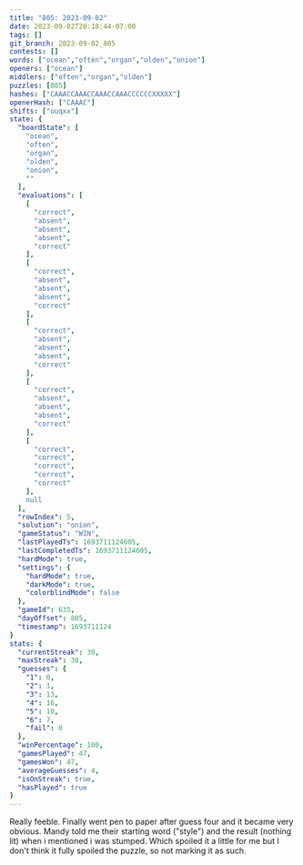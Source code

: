 ```yaml
---
title: "805: 2023-09-02"
date: 2023-09-02T20:18:44-07:00
tags: []
git_branch: 2023-09-02_805
contests: []
words: ["ocean","often","organ","olden","onion"]
openers: ["ocean"]
middlers: ["often","organ","olden"]
puzzles: [805]
hashes: ["CAAACCAAACCAAACCAAACCCCCCXXXXX"]
openerHash: ["CAAAC"]
shifts: ["uuqxx"]
state: {
  "boardState": [
    "ocean",
    "often",
    "organ",
    "olden",
    "onion",
    ""
  ],
  "evaluations": [
    [
      "correct",
      "absent",
      "absent",
      "absent",
      "correct"
    ],
    [
      "correct",
      "absent",
      "absent",
      "absent",
      "correct"
    ],
    [
      "correct",
      "absent",
      "absent",
      "absent",
      "correct"
    ],
    [
      "correct",
      "absent",
      "absent",
      "absent",
      "correct"
    ],
    [
      "correct",
      "correct",
      "correct",
      "correct",
      "correct"
    ],
    null
  ],
  "rowIndex": 5,
  "solution": "onion",
  "gameStatus": "WIN",
  "lastPlayedTs": 1693711124605,
  "lastCompletedTs": 1693711124605,
  "hardMode": true,
  "settings": {
    "hardMode": true,
    "darkMode": true,
    "colorblindMode": false
  },
  "gameId": 635,
  "dayOffset": 805,
  "timestamp": 1693711124
}
stats: {
  "currentStreak": 30,
  "maxStreak": 30,
  "guesses": {
    "1": 0,
    "2": 1,
    "3": 13,
    "4": 16,
    "5": 10,
    "6": 7,
    "fail": 0
  },
  "winPercentage": 100,
  "gamesPlayed": 47,
  "gamesWon": 47,
  "averageGuesses": 4,
  "isOnStreak": true,
  "hasPlayed": true
}
---
```

<!-- more -->
Really feeble. Finally went pen to paper after guess four and it became very obvious. Mandy told me their starting word ("style") and the result (nothing lit) when i mentioned i was stumped. Which spoiled it a little for me but I don't think it fully spoiled the puzzle, so not marking it as such. 
